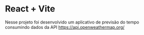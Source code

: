 # React + Vite

Nesse projeto foi desenvolvido um aplicativo de previsão do tempo consumindo dados da API https://api.openweathermap.org/
